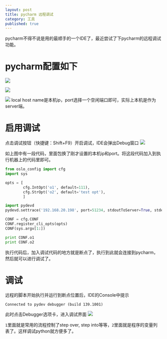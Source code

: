 ```yaml
---
layout: post
title: pycharm 远程调试
category: 工具
published: true
---
```


pycharm不得不说是用的最顺手的一个IDE了，最近尝试了下pycharm的远程调试功能。

# pycharm配置如下
 ![](http://7xqb88.com1.z0.glb.clouddn.com/20151119-pycharm-debug-1.png)

 ![](http://7xqb88.com1.z0.glb.clouddn.com/20151119-pycharm-debug-2.png)

 ![](http://7xqb88.com1.z0.glb.clouddn.com/20151119-pycharm-debug-3.png)  local host name是本机ip，port选择一个空闲端口即可，实际上本机是作为server端。

# 启用调试
点击调试按钮（快捷键：Shift+F9）开启调试，IDE会弹出Debug窗口 ![](http://7xqb88.com1.z0.glb.clouddn.com/20151119-pycharm-debug-4.png)

如上图中有一段代码，里面包换了刚才设置的本机ip和port。将这段代码加入到执行机器上的代码里即可。

```python
from oslo_config import cfg
import sys

opts = [
        cfg.IntOpt('o1', default=111),
        cfg.StrOpt('o2', default='test opt'),
        ]

import pydevd
pydevd.settrace('192.168.20.198', port=51234, stdoutToServer=True, stderrToServer=True)

CONF = cfg.CONF
CONF.register_cli_opts(opts)
CONF(sys.argv[1:])

print CONF.o1
print CONF.o2
```

执行代码后，加入调试代码的地方就是断点了，执行到此就会连接到pycharm，然后就可以进行调试了。

# 调试
远程的脚本开始执行并运行到断点位置后，IDE的Console中提示

```
Connected to pydev debugger (build 139.1001)
```

此时点击Debugger选项卡，进入调试界面 ![](http://7xqb88.com1.z0.glb.clouddn.com/20151119-pycharm-debug-5.png)

`1`里面就是常用的流程控制了step over, step into等等，`2`里面就是程序的变量列表了。这样调试python就方便多了。

